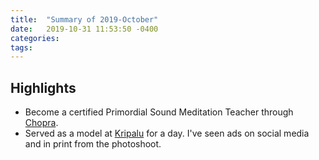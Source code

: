 ```yaml
---
title:  "Summary of 2019-October"
date:   2019-10-31 11:53:50 -0400
categories:
tags:
---
```

## Highlights
- Become a certified Primordial Sound Meditation Teacher through [Chopra](https://www.chopra.com).
- Served as a model at [Kripalu](https://kripalu.org) for a day. I've seen ads on social media and in print from the photoshoot.
